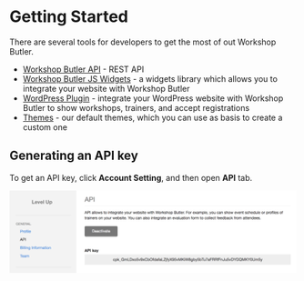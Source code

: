 # Getting Started

There are several tools for developers to get the most of out Workshop Butler.

* [Workshop Butler API](/api) - REST API
* [Workshop Butler JS Widgets](widgets/index.md) - a widgets library which allows you to integrate your website with Workshop Butler
* [WordPress Plugin](wordpress/index.md) - integrate your WordPress website with Workshop Butler to
show workshops, trainers, and accept registrations
* [Themes](themes/index.md) - our default themes, which you can use as basis to create a custom one

## Generating an API key
To get an API key, click **Account Setting**, and then open **API** tab.

![Generating API Key](img/api-key.png)
